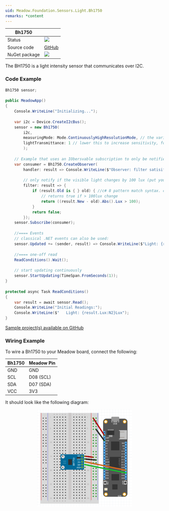 ```yaml
---
uid: Meadow.Foundation.Sensors.Light.Bh1750
remarks: *content
---
```


| Bh1750 | |
|--------|--------|
| Status | <img src="https://img.shields.io/badge/Working-brightgreen" style="width: auto; height: -webkit-fill-available;" /> |
| Source code | [GitHub](https://github.com/WildernessLabs/Meadow.Foundation/tree/master/Source/Meadow.Foundation.Peripherals/Sensors.Light.Bh1750) |
| NuGet package | <a href="https://www.nuget.org/packages/Meadow.Foundation.Sensors.Light.Bh1750/" target="_blank"><img src="https://img.shields.io/nuget/v/Meadow.Foundation.Sensors.Light.Bh1750.svg?label=Meadow.Foundation.Sensors.Light.Bh1750" /></a> |

The BH1750 is a light intensity sensor that communicates over I2C. 

### Code Example

```csharp
Bh1750 sensor;

public MeadowApp()
{
    Console.WriteLine("Initializing...");

    var i2c = Device.CreateI2cBus();
    sensor = new Bh1750(
        i2c,
        measuringMode: Mode.ContinuouslyHighResolutionMode, // the various modes take differing amounts of time.
        lightTransmittance: 1 // lower this to increase sensitivity, for instance, if it's behind a semi opaque window
        ); 

    // Example that uses an IObersvable subscription to only be notified when the filter is satisfied
    var consumer = Bh1750.CreateObserver(
        handler: result => Console.WriteLine($"Observer: filter satisifed: {result.New.Lux:N2}Lux, old: {result.Old?.Lux:N2}Lux"),
        
        // only notify if the visible light changes by 100 lux (put your hand over the sensor to trigger)
        filter: result => {
            if (result.Old is { } old) { //c# 8 pattern match syntax. checks for !null and assigns var.
                // returns true if > 100lux change
                return ((result.New - old).Abs().Lux > 100);
            }
            return false;
        });
    sensor.Subscribe(consumer);

    //==== Events
    // classical .NET events can also be used:
    sensor.Updated += (sender, result) => Console.WriteLine($"Light: {result.New.Lux:N2}Lux");

    //==== one-off read
    ReadConditions().Wait();

    // start updating continuously
    sensor.StartUpdating(TimeSpan.FromSeconds(1));
}

protected async Task ReadConditions()
{
    var result = await sensor.Read();
    Console.WriteLine("Initial Readings:");
    Console.WriteLine($"   Light: {result.Lux:N2}Lux");
}

```

[Sample project(s) available on GitHub](https://github.com/WildernessLabs/Meadow.Foundation/tree/master/Source/Meadow.Foundation.Peripherals/Sensors.Light.Bh1750/Samples/Sensors.Light.Bh1750_Sample)

### Wiring Example

To wire a Bh1750 to your Meadow board, connect the following:

| Bh1750  | Meadow Pin  |
|---------|-------------|
| GND     | GND         |
| SCL     | D08 (SCL)   |
| SDA     | D07 (SDA)   |
| VCC     | 3V3         |

It should look like the following diagram:

<img src="../../API_Assets/Meadow.Foundation.Sensors.Light.Bh1750/Bh1750_Fritzing.png" 
    style="width: 60%; display: block; margin-left: auto; margin-right: auto;" />




